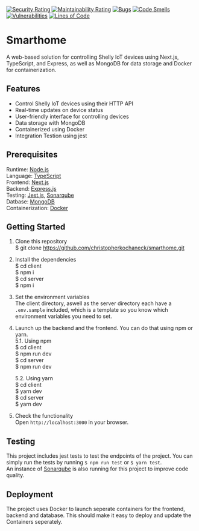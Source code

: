 [![Security Rating](https://sq.srv.tobiaswaelde.com/api/project_badges/measure?project=christopherkochaneck-projects_smarthome_AYXwFGMl3Y_sGPcAkl-p&metric=security_rating&token=6c205786c97fdadae683c396add669dcd40cd146)](https://sq.srv.tobiaswaelde.com/dashboard?id=christopherkochaneck-projects_smarthome_AYXwFGMl3Y_sGPcAkl-p) [![Maintainability Rating](https://sq.srv.tobiaswaelde.com/api/project_badges/measure?project=christopherkochaneck-projects_smarthome_AYXwFGMl3Y_sGPcAkl-p&metric=sqale_rating&token=6c205786c97fdadae683c396add669dcd40cd146)](https://sq.srv.tobiaswaelde.com/dashboard?id=christopherkochaneck-projects_smarthome_AYXwFGMl3Y_sGPcAkl-p) [![Bugs](https://sq.srv.tobiaswaelde.com/api/project_badges/measure?project=christopherkochaneck-projects_smarthome_AYXwFGMl3Y_sGPcAkl-p&metric=bugs&token=6c205786c97fdadae683c396add669dcd40cd146)](https://sq.srv.tobiaswaelde.com/dashboard?id=christopherkochaneck-projects_smarthome_AYXwFGMl3Y_sGPcAkl-p) [![Code Smells](https://sq.srv.tobiaswaelde.com/api/project_badges/measure?project=christopherkochaneck-projects_smarthome_AYXwFGMl3Y_sGPcAkl-p&metric=code_smells&token=6c205786c97fdadae683c396add669dcd40cd146)](https://sq.srv.tobiaswaelde.com/dashboard?id=christopherkochaneck-projects_smarthome_AYXwFGMl3Y_sGPcAkl-p) [![Vulnerabilities](https://sq.srv.tobiaswaelde.com/api/project_badges/measure?project=christopherkochaneck-projects_smarthome_AYXwFGMl3Y_sGPcAkl-p&metric=vulnerabilities&token=6c205786c97fdadae683c396add669dcd40cd146)](https://sq.srv.tobiaswaelde.com/dashboard?id=christopherkochaneck-projects_smarthome_AYXwFGMl3Y_sGPcAkl-p) [![Lines of Code](https://sq.srv.tobiaswaelde.com/api/project_badges/measure?project=christopherkochaneck-projects_smarthome_AYXwFGMl3Y_sGPcAkl-p&metric=ncloc&token=6c205786c97fdadae683c396add669dcd40cd146)](https://sq.srv.tobiaswaelde.com/dashboard?id=christopherkochaneck-projects_smarthome_AYXwFGMl3Y_sGPcAkl-p)

# Smarthome

A web-based solution for controlling Shelly IoT devices using Next.js, TypeScript, and Express, as well as MongoDB for data storage and Docker for containerization.

## Features

- Control Shelly IoT devices using their HTTP API
- Real-time updates on device status
- User-friendly interface for controlling devices
- Data storage with MongoDB
- Containerized using Docker
- Integration Testion using jest

## Prerequisites

Runtime: [Node.js](https://nodejs.org/en/download/)<br>
Language: [TypeScript](https://www.typescriptlang.org/)<br>
Frontend: [Next.js](https://nextjs.org/)<br>
Backend: [Express.js](https://expressjs.com/)<br>
Testing: [Jest.js](https://jestjs.io/), [Sonarqube](https://www.sonarsource.com/products/sonarqube/)<br>
Datbase: [MongoDB](https://www.mongodb.com/)<br>
Containerization: [Docker](https://www.docker.com/)<br>

## Getting Started

1. Clone this repository<br>
   $ git clone https://github.com/christopherkochaneck/smarthome.git

2. Install the dependencies<br>
   $ cd client<br>
   $ npm i<br>
   $ cd server<br>
   $ npm i<br>

3. Set the environment variables<br>
   The client directory, aswell as the server directory each have a `.env.sample` included, which is a template so you know which environment variables you need to set.

4. Launch up the backend and the frontend. You can do that using npm or yarn.<br>
   5.1. Using npm<br>
   $ cd client<br>
   $ npm run dev<br>
   $ cd server<br>
   $ npm run dev<br>

   5.2. Using yarn<br>
   $ cd client<br>
   $ yarn dev<br>
   $ cd server<br>
   $ yarn dev<br>

5. Check the functionality<br>
   Open `http://localhost:3000` in your browser.

## Testing

This project includes jest tests to test the endpoints of the project.
You can simply run the tests by running `$ npm run test` or `$ yarn test`.<br>
An instance of [Sonarqube](https://www.sonarsource.com/products/sonarqube/) is also running for this project to improve code quality.

## Deployment

The project uses Docker to launch seperate containers for the frontend, backend and database. This should make it easy to deploy and update the Containers seperately.<br>
